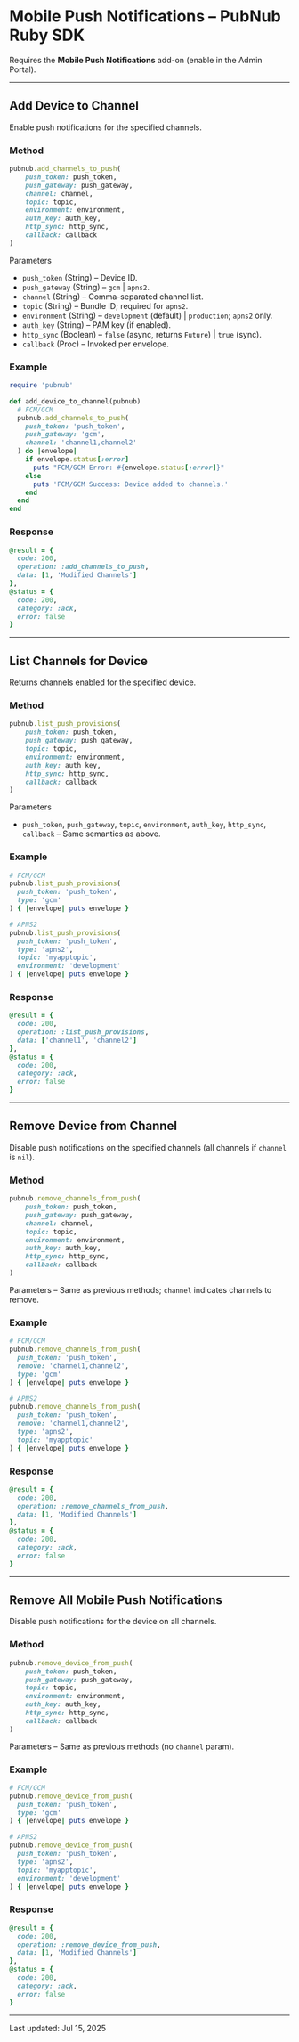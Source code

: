 # Mobile Push Notifications – PubNub Ruby SDK

Requires the **Mobile Push Notifications** add-on (enable in the Admin Portal).

---

## Add Device to Channel

Enable push notifications for the specified channels.

### Method

```ruby
pubnub.add_channels_to_push(  
    push_token: push_token,  
    push_gateway: push_gateway,  
    channel: channel,  
    topic: topic,  
    environment: environment,  
    auth_key: auth_key,  
    http_sync: http_sync,  
    callback: callback  
)  
```

Parameters  
* `push_token` (String) – Device ID.  
* `push_gateway` (String) – `gcm` | `apns2`.  
* `channel` (String) – Comma-separated channel list.  
* `topic` (String) – Bundle ID; required for `apns2`.  
* `environment` (String) – `development` (default) | `production`; `apns2` only.  
* `auth_key` (String) – PAM key (if enabled).  
* `http_sync` (Boolean) – `false` (async, returns `Future`) | `true` (sync).  
* `callback` (Proc) – Invoked per envelope.

### Example

```ruby
require 'pubnub'

def add_device_to_channel(pubnub)
  # FCM/GCM
  pubnub.add_channels_to_push(
    push_token: 'push_token',
    push_gateway: 'gcm',
    channel: 'channel1,channel2'
  ) do |envelope|
    if envelope.status[:error]
      puts "FCM/GCM Error: #{envelope.status[:error]}"
    else
      puts 'FCM/GCM Success: Device added to channels.'
    end
  end
end
```

### Response

```ruby
@result = {
  code: 200,
  operation: :add_channels_to_push,
  data: [1, 'Modified Channels']
},
@status = {
  code: 200,
  category: :ack,
  error: false
}
```

---

## List Channels for Device

Returns channels enabled for the specified device.

### Method

```ruby
pubnub.list_push_provisions(  
    push_token: push_token,  
    push_gateway: push_gateway,  
    topic: topic,  
    environment: environment,  
    auth_key: auth_key,  
    http_sync: http_sync,  
    callback: callback  
)  
```

Parameters  
* `push_token`, `push_gateway`, `topic`, `environment`, `auth_key`, `http_sync`, `callback` – Same semantics as above.

### Example

```ruby
# FCM/GCM
pubnub.list_push_provisions(
  push_token: 'push_token',
  type: 'gcm'
) { |envelope| puts envelope }

# APNS2
pubnub.list_push_provisions(
  push_token: 'push_token',
  type: 'apns2',
  topic: 'myapptopic',
  environment: 'development'
) { |envelope| puts envelope }
```

### Response

```ruby
@result = {
  code: 200,
  operation: :list_push_provisions,
  data: ['channel1', 'channel2']
},
@status = {
  code: 200,
  category: :ack,
  error: false
}
```

---

## Remove Device from Channel

Disable push notifications on the specified channels (all channels if `channel` is `nil`).

### Method

```ruby
pubnub.remove_channels_from_push(
    push_token: push_token,
    push_gateway: push_gateway,
    channel: channel,
    topic: topic,
    environment: environment,
    auth_key: auth_key,
    http_sync: http_sync,
    callback: callback
)  
```

Parameters – Same as previous methods; `channel` indicates channels to remove.

### Example

```ruby
# FCM/GCM
pubnub.remove_channels_from_push(
  push_token: 'push_token',
  remove: 'channel1,channel2',
  type: 'gcm'
) { |envelope| puts envelope }

# APNS2
pubnub.remove_channels_from_push(
  push_token: 'push_token',
  remove: 'channel1,channel2',
  type: 'apns2',
  topic: 'myapptopic'
) { |envelope| puts envelope }
```

### Response

```ruby
@result = {
  code: 200,
  operation: :remove_channels_from_push,
  data: [1, 'Modified Channels']
},
@status = {
  code: 200,
  category: :ack,
  error: false
}
```

---

## Remove All Mobile Push Notifications

Disable push notifications for the device on all channels.

### Method

```ruby
pubnub.remove_device_from_push(  
    push_token: push_token,  
    push_gateway: push_gateway,  
    topic: topic,  
    environment: environment,  
    auth_key: auth_key,  
    http_sync: http_sync,  
    callback: callback  
)  
```

Parameters – Same as previous methods (no `channel` param).

### Example

```ruby
# FCM/GCM
pubnub.remove_device_from_push(
  push_token: 'push_token',
  type: 'gcm'
) { |envelope| puts envelope }

# APNS2
pubnub.remove_device_from_push(
  push_token: 'push_token',
  type: 'apns2',
  topic: 'myapptopic',
  environment: 'development'
) { |envelope| puts envelope }
```

### Response

```ruby
@result = {
  code: 200,
  operation: :remove_device_from_push,
  data: [1, 'Modified Channels']
},
@status = {
  code: 200,
  category: :ack,
  error: false
}
```

---

Last updated: Jul 15, 2025